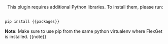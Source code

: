 <div class="alert alert-info" role="alert">
  <span class="glyphicon glyphicon glyphicon-download-alt"></span>
  &nbsp; This plugin requires additional Python libraries. To install them, please run: 
<br/><br/>

```bash
pip install {{packages}}
```
**Note:** Make sure to use pip from the same python virtualenv where FlexGet is installed.
{{note}}
</div>
